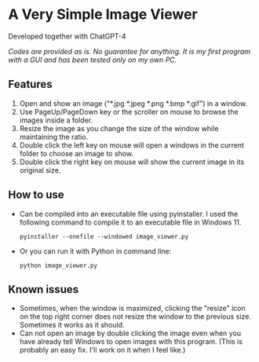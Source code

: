 # A Very Simple Image Viewer

Developed together with ChatGPT-4



*Codes are provided as is. No guarantee for anything. It is my first program with a GUI and has been tested only on my own PC.* 

## Features

1.  Open and show an image ("*.jpg *.jpeg *.png *.bmp *.gif") in a window. 
2. Use PageUp/PageDown key or the scroller on mouse to browse the images inside a folder. 
3. Resize the image as you change the size of the window while maintaining the ratio. 
4. Double click the left key on mouse will open a windows in the current folder to choose an image to show. 
5. Double click the right key on mouse will show the current image in its original size. 

## How to use

- Can be compiled into an executable file using pyinstaller. I used the following command to compile it to an executable file in Windows 11. 

  ```shell
  pyinstaller --onefile --windowed image_viewer.py
  ```

- Or you can run it with Python in command line:

  ```shell
  python image_viewer.py
  ```

## Known issues

- Sometimes, when the window is maximized, clicking the "resize" icon on the top right corner does not resize the window to the previous size. Sometimes it works as it should. 
- Can not open an image by double clicking the image even when you have already tell Windows to open images with this program. (This is probably an easy fix. I'll work on it when I feel like.)



